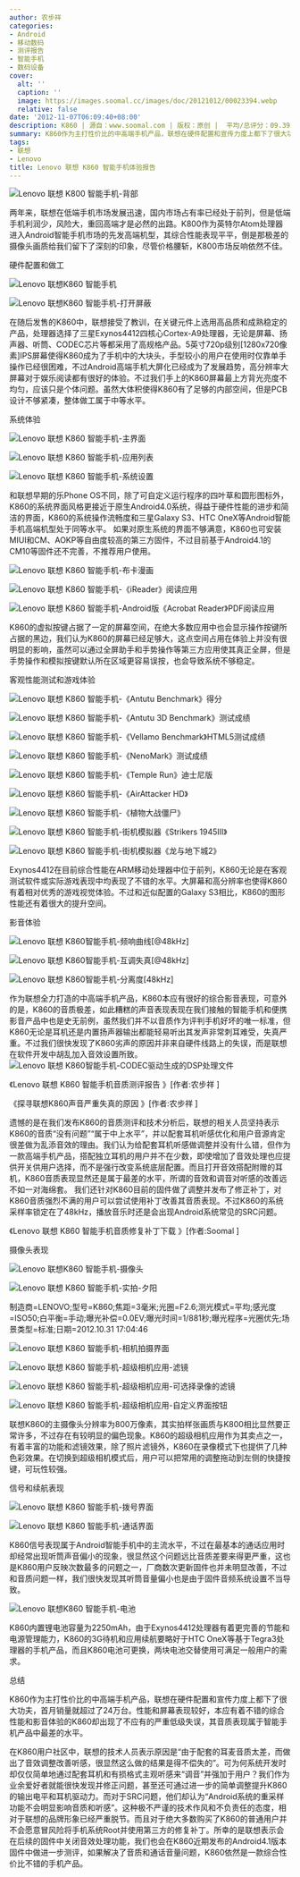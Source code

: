 ```yaml
---
author: 农步祥
categories:
- Android
- 移动数码
- 测评报告
- 智能手机
- 数码设备
cover:
  alt: ''
  caption: ''
  image: https://images.soomal.cc/images/doc/20121012/00023394.webp
  relative: false
date: '2012-11-07T06:09:40+08:00'
description: K860 | 源自：www.soomal.com | 版权：原创 |  平均/总评分：09.39/169
summary: K860作为主打性价比的中高端手机产品，联想在硬件配置和宣传力度上都下了很大功夫，性能和屏幕表现较好，遗憾的是其系统工程软件水平出现了严重的脱节，导致其音质表现属于智能手机产品中最差的水平，如果解决了音质和通话音量问题，K860依然是一款综合性价比不错的手机产品。
tags:
- 联想
- Lenovo
title: Lenovo 联想 K860 智能手机体验报告
---
```


![Lenovo 联想 K800 智能手机-背部](https://images.soomal.cc/images/doc/20120706/00020872.webp)



两年来，联想在低端手机市场发展迅速，国内市场占有率已经处于前列，但是低端手机利润少，风险大，重回高端才是必然的出路。K800作为英特尔Atom处理器进入Android智能手机市场的先发高端机型，其综合性能表现平平，倒是那极差的摄像头画质给我们留下了深刻的印象，尽管价格腰斩，K800市场反响依然不佳。



硬件配置和做工



![Lenovo 联想K860 智能手机](https://images.soomal.cc/images/doc/20121012/00023392.webp)



![Lenovo 联想K860 智能手机-打开屏蔽](https://images.soomal.cc/images/doc/20121012/00023403.webp)



在随后发售的K860中，联想接受了教训，在关键元件上选用高品质和成熟稳定的产品，处理器选择了三星Exynos4412四核心Cortex-A9处理器，无论是屏幕、扬声器、听筒、CODEC芯片等都采用了高规格产品。5英寸720p级别[1280x720像素]IPS屏幕使得K860成为了手机中的大块头，手型较小的用户在使用时仅靠单手操作已经很困难，不过Android高端手机大屏化已经成为了发展趋势，高分辨率大屏幕对于娱乐阅读都有很好的体验。不过我们手上的K860屏幕最上方背光亮度不均匀，应该只是个体问题。虽然大体积使得K860有了足够的内部空间，但是PCB设计不够紧凑，整体做工属于中等水平。



系统体验



![Lenovo 联想 K860 智能手机-主界面](https://images.soomal.cc/images/doc/20121107/00024291.webp)



![Lenovo 联想 K860 智能手机-应用列表](https://images.soomal.cc/images/doc/20121107/00024292.webp)



![Lenovo 联想 K860 智能手机-系统设置](https://images.soomal.cc/images/doc/20121107/00024293.webp)



和联想早期的乐Phone OS不同，除了可自定义运行程序的四叶草和圆形图标外，K860的系统界面风格更接近于原生Android4.0系统，得益于硬件性能的进步和简洁的界面，K860的系统操作流畅度和三星Galaxy S3、HTC OneX等Android智能手机高端机型处于同等水平。
如果对原生系统的界面不够满意，K860也可安装MIUI和CM、AOKP等自由度较高的第三方固件，不过目前基于Android4.1的CM10等固件还不完善，不推荐用户使用。



![Lenovo 联想 K860 智能手机-布卡漫画](https://images.soomal.cc/images/doc/20121107/00024304.webp)



![Lenovo 联想 K860 智能手机-《iReader》阅读应用](https://images.soomal.cc/images/doc/20121107/00024307.webp)



![Lenovo 联想 K860 智能手机-Android版《Acrobat Reader》PDF阅读应用](https://images.soomal.cc/images/doc/20121107/00024308.webp)



K860的虚拟按键占据了一定的屏幕空间，在绝大多数应用中也会显示操作按键所占据的黑边，我们认为K860的屏幕已经足够大，这点空间占用在体验上并没有很明显的影响，虽然可以通过全屏助手和手势操作等第三方应用使其真正全屏，但是手势操作和模拟按键默认所在区域更容易误按，也会导致系统不够稳定。



客观性能测试和游戏体验



![Lenovo 联想 K860 智能手机-《Antutu Benchmark》得分](https://images.soomal.cc/images/doc/20121107/00024296.webp)



![Lenovo 联想 K860 智能手机-《Antutu 3D Benchmark》测试成绩](https://images.soomal.cc/images/doc/20121107/00024297.webp)



![Lenovo 联想 K860 智能手机-《Vellamo Benchmark》HTML5测试成绩](https://images.soomal.cc/images/doc/20121107/00024298.webp)



![Lenovo 联想 K860 智能手机-《NenoMark》测试成绩](https://images.soomal.cc/images/doc/20121107/00024299.webp)



![Lenovo 联想 K860 智能手机-《Temple Run》迪士尼版](https://images.soomal.cc/images/doc/20121107/00024300.webp)



![Lenovo 联想 K860 智能手机-《AirAttacker HD》](https://images.soomal.cc/images/doc/20121107/00024301.webp)



![Lenovo 联想 K860 智能手机-《植物大战僵尸》](https://images.soomal.cc/images/doc/20121107/00024302.webp)



![Lenovo 联想 K860 智能手机-街机模拟器《Strikers 1945III》](https://images.soomal.cc/images/doc/20121107/00024305.webp)



![Lenovo 联想 K860 智能手机-街机模拟器《龙与地下城2》](https://images.soomal.cc/images/doc/20121107/00024306.webp)



Exynos4412在目前综合性能在ARM移动处理器中位于前列，K860无论是在客观测试软件或实际游戏表现中均表现了不错的水平。大屏幕和高分辨率也使得K860有着相对优秀的游戏视觉体验。不过和近似配置的Galaxy S3相比，K860的图形性能还有着很大的提升空间。



影音体验



![Lenovo 联想 K860智能手机-频响曲线[@48kHz]](https://images.soomal.cc/images/doc/20121021/00023707.webp)



![Lenovo 联想 K860智能手机-互调失真[@48kHz]](https://images.soomal.cc/images/doc/20121021/00023711.webp)



![Lenovo 联想 K860智能手机-分离度[48kHz]](https://images.soomal.cc/images/doc/20121021/00023712.webp)



作为联想全力打造的中高端手机产品，K860本应有很好的综合影音表现，可意外的是，K860的音质极差，如此糟糕的声音表现表现在我们接触的智能手机和便携影音产品中也是史无前例，虽然我们并不以音质作为评判手机好坏的唯一标准，但K860无论是耳机还是内置扬声器输出都能轻易听出其发声非常刺耳难受，失真严重。不过我们很快发现了K860劣声的原因并非来自硬件线路上的失误，而是联想在软件开发中胡乱加入音效设置所致。
![Lenovo 联想 K860智能手机-CODEC驱动生成的DSP处理文件](https://images.soomal.cc/images/doc/20121021/00023726.webp)





 《Lenovo 联想 K860 智能手机音质测评报告 》[作者:农步祥 ]

  《探寻联想K860声音严重失真的原因 》[作者:农步祥 ]
 

遗憾的是在我们发布K860的音质测评和技术分析后，联想的相关人员坚持表示K860的音质“没有问题”“属于中上水平”，并以配套耳机听感优化和用户音源肯定很差做为乱添音效的理由。我们认为给配套耳机听感做调整并没有什么错，但作为一款高端手机产品，搭配独立耳机的用户并不在少数，即使增加了音效处理也应提供开关供用户选择，而不是强行改变系统底层配置。而且打开音效搭配附赠的耳机，K860音质表现显然还是属于最差的水平，所谓的音效和调音对听感的改善远不如一对海绵套。
我们还针对K860目前的固件做了调整并发布了修正补丁，对K860音质强烈不满的用户可以尝试使用补丁改善其音质表现。不过K860的系统采样率锁定在了48kHz，播放音乐时还是会出现Android系统常见的SRC问题。

 《Lenovo 联想 K860 智能手机音质修复补丁下载 》[作者:Soomal ]



摄像头表现



![Lenovo 联想K860 智能手机-摄像头](https://images.soomal.cc/images/doc/20121012/00023400.webp)



![Lenovo 联想 K860 智能手机-实拍-夕阳](https://images.soomal.cc/images/doc/20121031/00024062.webp)

制造商=LENOVO;型号=K860;焦距=3毫米;光圈=F2.6;测光模式=平均;感光度=ISO50;白平衡=手动;曝光补偿=0.0EV;曝光时间=1/881秒;曝光程序=光圈优先;场景类型=标准;日期=2012.10.31 17:04:46



![Lenovo 联想 K860 智能手机-相机拍摄界面](https://images.soomal.cc/images/doc/20121107/00024309.webp)



![Lenovo 联想 K860 智能手机-超级相机应用-滤镜](https://images.soomal.cc/images/doc/20121107/00024310.webp)



![Lenovo 联想 K860 智能手机-超级相机应用-可选择录像的滤镜](https://images.soomal.cc/images/doc/20121107/00024311.webp)



![Lenovo 联想 K860 智能手机-超级相机应用-自定义界面按钮](https://images.soomal.cc/images/doc/20121107/00024312.webp)



联想K860的主摄像头分辨率为800万像素，其实拍样张画质与K800相比显然要正常许多，不过存在有较明显的偏色现象。K860的超级相机应用作为其卖点之一，有着丰富的功能和滤镜效果，除了照片滤镜外，K860在录像模式下也提供了几种色彩效果。在切换到超级相机模式后，用户可以把常用的调整拖动到左侧的快捷按键，可玩性较强。



信号和续航表现



![Lenovo 联想 K860 智能手机-拨号界面](https://images.soomal.cc/images/doc/20121107/00024294.webp)



![Lenovo 联想 K860 智能手机-通话界面](https://images.soomal.cc/images/doc/20121107/00024295.webp)



K860信号表现属于Android智能手机中的主流水平，不过在最基本的通话应用时却经常出现听筒声音偏小的现象，很显然这个问题远比音质差要来得更严重，这也是K860用户反映次数最多的问题之一，厂商数次更新固件也并未明显改善，不过和音质问题一样，我们很快发现其听筒音量偏小也是由于固件音频系统设置不当导致。



![Lenovo 联想K860 智能手机-电池](https://images.soomal.cc/images/doc/20121012/00023399.webp)



K860内置锂电池容量为2250mAh，由于Exynos4412处理器有着更完善的节能和电源管理能力，K860的3G待机和应用续航要略好于HTC OneX等基于Tegra3处理器的手机产品，而且K860电池可更换，两块电池交替使用可满足一般用户的需求。



总结



K860作为主打性价比的中高端手机产品，联想在硬件配置和宣传力度上都下了很大功夫，首月销量就超过了24万台。性能和屏幕表现较好，本应有着不错的综合性能和影音体验的K860却出现了不应有的严重低级失误，其音质表现属于智能手机产品中最差的水平。



在K860用户社区中，联想的技术人员表示原因是“由于配套的耳麦音质太差，而做出了音效调整改善听感，很显然这么做的结果是得不偿失的”。可为何系统开发时却仅仅简单地通过配套耳机和有损格式主观听感来“调音”并强加于用户？我们作为业余爱好者就能很快发现并修正问题，甚至还可通过进一步的简单调整提升K860的输出电平和耳机驱动力。而对于SRC问题，他们却认为“Android系统的重采样功能不会明显影响音质和听感”。这种极不严谨的技术作风和不负责任的态度，相对于联想的品牌形象已经严重脱节。而且对于绝大多数购买了K860的普通用户并不会愿意冒风险将手机系统Root并使用第三方的修复补丁。所幸的是联想表示会在后续的固件中关闭音效处理功能，我们也会在K860近期发布的Android4.1版本固件中做进一步测评，如果解决了音质和通话音量问题，K860依然是一款综合性价比不错的手机产品。
